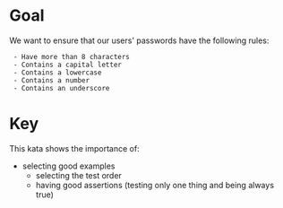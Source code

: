 # Goal
We want to ensure that our users' passwords have the following rules:

	 - Have more than 8 characters
	 - Contains a capital letter
	 - Contains a lowercase
	 - Contains a number
	 - Contains an underscore

# Key
This kata shows the importance of:

  - selecting good examples
	- selecting the test order
	- having good assertions (testing only one thing and being always true)